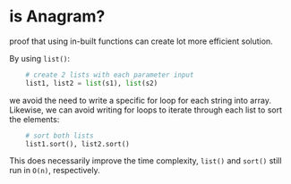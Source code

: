# is Anagram?

proof that using in-built functions can create lot more efficient solution.

By using `list()`: 

```python
    # create 2 lists with each parameter input
    list1, list2 = list(s1), list(s2)
```

we avoid the need to write a specific for loop for each string into array. Likewise, we can avoid writing for loops to iterate through each list to sort the elements:

```python
    # sort both lists
    list1.sort(), list2.sort()
```

This does necessarily improve the time complexity, `list()` and `sort()` still run in `O(n)`, respectively.